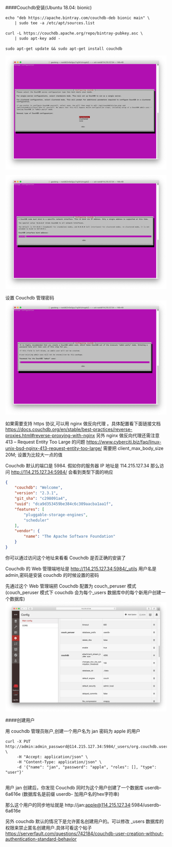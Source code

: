 ####Couchdb安装(Ubuntu 18.04: bionic)
```
echo "deb https://apache.bintray.com/couchdb-deb bionic main" \
    | sudo tee -a /etc/apt/sources.list
    
curl -L https://couchdb.apache.org/repo/bintray-pubkey.asc \
    | sudo apt-key add -

sudo apt-get update && sudo apt-get install couchdb
```

![](1.png)

![](2.png)

设置 Couchdb 管理密码
![](3.png)



如果需要支持 https 协议,可以用 nginx 做反向代理 。具体配置看下面链接文档
https://docs.couchdb.org/en/stable/best-practices/reverse-proxies.html#reverse-proxying-with-nginx
另外 nginx 做反向代理还需注意 413 – Request Entity Too Large 的问题  https://www.cyberciti.biz/faq/linux-unix-bsd-nginx-413-request-entity-too-large/
需要把 client_max_body_size 20M; 设置为比较大一点的值


Couchdb 默认的端口是 5984. 假如你的服务器 IP 地址是 114.215.127.34
那么访问 http://114.215.127.34:5984/ 会看到类型下面的响应

```json
{
    "couchdb": "Welcome",
    "version": "2.3.1",
    "git_sha": "c298091a4",
    "uuid": "dca9d353459be384c6c309aacba1aa1f",
    "features": [
        "pluggable-storage-engines",
        "scheduler"
    ],
    "vendor": {
        "name": "The Apache Software Foundation"
    }
}

```
你可以通过访问这个地址来看看 Couchdb 是否正确的安装了


Couchdb 的 Web 管理端地址是 http://114.215.127.34:5984/_utils  用户名是 admin,密码是安装 couchdb 的时候设置的密码

先通过这个 Web 管理端把 Couchdb 配置为 couch_peruser 模式 (couch_peruser 模式下 couchdb 会为每个_users 数据库中的每个新用户创建一个数据库) 
![](6.png)

####创建用户

用 couchdb 管理员账户,创建一个用户名为 jan 密码为 apple 的用户
```
curl -X PUT http://admin:admin_password@114.215.127.34:5984/_users/org.couchdb.user:jan \
     -H "Accept: application/json" \
     -H "Content-Type: application/json" \
     -d '{"name": "jan", "password": "apple", "roles": [], "type": "user"}'
     
```

用户 jan 创建后，你发现 Couchdb 同时为这个用户创建了一个数据库 userdb-6a616e (数据库名是前缀 userdb-  加用户名的hex字符串)

那么这个用户的同步地址就是  http://jan:apple@114.215.127.34:5984/userdb-6a616e

另外 couchdb 默认的情况下是允许匿名创建用户的。可以修改 _users 数据库的权限来禁止匿名创建用户.具体可看这个帖子 https://serverfault.com/questions/742184/couchdb-user-creation-without-authentication-standard-behavior

